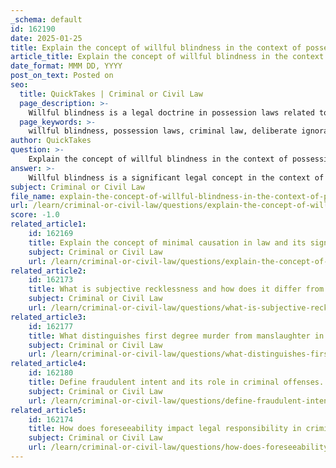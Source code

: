 ```yaml
---
_schema: default
id: 162190
date: 2025-01-25
title: Explain the concept of willful blindness in the context of possession laws.
article_title: Explain the concept of willful blindness in the context of possession laws.
date_format: MMM DD, YYYY
post_on_text: Posted on
seo:
  title: QuickTakes | Criminal or Civil Law
  page_description: >-
    Willful blindness is a legal doctrine in possession laws related to criminal liability, where individuals intentionally avoid knowledge of illegal activities to evade liability. It involves deliberate actions to remain ignorant about the nature of possessed items, establishing a basis for culpability in court.
  page_keywords: >-
    willful blindness, possession laws, criminal law, deliberate ignorance, drug possession, legal implications, knowledge requirement, culpability, judicial interpretation, elements of willful blindness, constructive knowledge
author: QuickTakes
question: >-
    Explain the concept of willful blindness in the context of possession laws.
answer: >-
    Willful blindness is a significant legal concept in the context of possession laws, particularly in criminal law. It refers to a situation where an individual intentionally avoids acquiring knowledge about illegal activities or the presence of illegal items, thereby attempting to evade criminal liability. This doctrine is particularly relevant in cases involving drug possession or distribution, where the law typically requires proof of knowledge regarding the illegal nature of the items possessed.\n\n### Key Aspects of Willful Blindness in Possession Laws:\n\n1. **Definition**: Willful blindness, also known as "deliberate ignorance," occurs when a person has strong suspicions about illegal activities but consciously chooses not to investigate further. This deliberate avoidance of knowledge can lead to an inference of knowledge regarding the illegal act.\n\n2. **Legal Implications**: Under the willful blindness doctrine, courts can extend the statutory requirements of "knowledge" or "willfulness" to include situations where a defendant has deliberately chosen to remain ignorant. For instance, if someone is found in possession of illegal drugs but had strong reasons to suspect that the items were illegal and took steps to avoid confirming this, they can still be held criminally liable.\n\n3. **Judicial Interpretation**: Courts have consistently applied the willful blindness doctrine to establish culpability. For example, in cases of drug possession, a defendant can be convicted if it is proven that they were willfully blind to the fact that the items they possessed contained illegal substances. This means that the mere act of ignoring obvious signs or evidence can be sufficient for a conviction.\n\n4. **Elements of Willful Blindness**: To establish willful blindness, two elements must typically be satisfied:\n   - The defendant must subjectively believe that there is a high probability that a fact exists (e.g., that the items in their possession are illegal).\n   - The defendant must take deliberate actions to avoid learning about that fact (e.g., refusing to look into the contents of a package they received).\n\n5. **Contrast with Constructive Knowledge**: Willful blindness is distinct from constructive knowledge, which refers to what a person "should have known." In contrast, willful blindness involves a conscious decision to avoid knowledge, thereby suggesting a higher level of culpability.\n\n### Conclusion\n\nIn summary, willful blindness plays a crucial role in possession laws by allowing courts to hold individuals accountable for their deliberate ignorance of illegal activities. This doctrine serves to prevent individuals from escaping liability by simply choosing not to know about the illegal nature of their actions or possessions. It underscores the principle that one cannot claim ignorance of the law if they have intentionally avoided learning about it.
subject: Criminal or Civil Law
file_name: explain-the-concept-of-willful-blindness-in-the-context-of-possession-laws.md
url: /learn/criminal-or-civil-law/questions/explain-the-concept-of-willful-blindness-in-the-context-of-possession-laws
score: -1.0
related_article1:
    id: 162169
    title: Explain the concept of minimal causation in law and its significance in determining criminal responsibility.
    subject: Criminal or Civil Law
    url: /learn/criminal-or-civil-law/questions/explain-the-concept-of-minimal-causation-in-law-and-its-significance-in-determining-criminal-responsibility
related_article2:
    id: 162173
    title: What is subjective recklessness and how does it differ from objective recklessness?
    subject: Criminal or Civil Law
    url: /learn/criminal-or-civil-law/questions/what-is-subjective-recklessness-and-how-does-it-differ-from-objective-recklessness
related_article3:
    id: 162177
    title: What distinguishes first degree murder from manslaughter in terms of legal classification?
    subject: Criminal or Civil Law
    url: /learn/criminal-or-civil-law/questions/what-distinguishes-first-degree-murder-from-manslaughter-in-terms-of-legal-classification
related_article4:
    id: 162180
    title: Define fraudulent intent and its role in criminal offenses.
    subject: Criminal or Civil Law
    url: /learn/criminal-or-civil-law/questions/define-fraudulent-intent-and-its-role-in-criminal-offenses
related_article5:
    id: 162174
    title: How does foreseeability impact legal responsibility in criminal cases?
    subject: Criminal or Civil Law
    url: /learn/criminal-or-civil-law/questions/how-does-foreseeability-impact-legal-responsibility-in-criminal-cases
---
```


&nbsp;